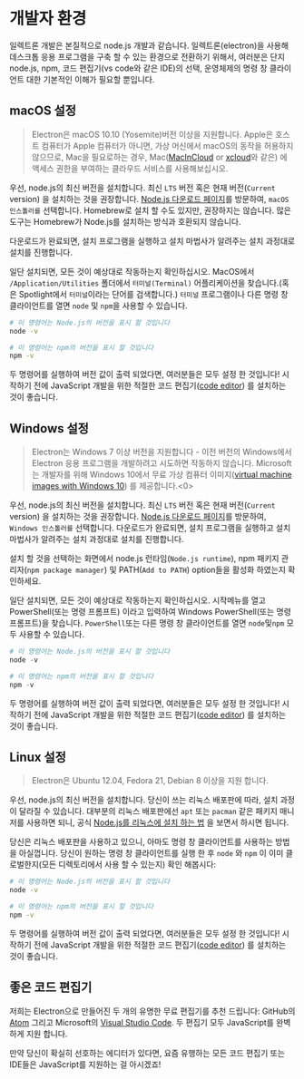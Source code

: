 # 개발자 환경

일렉트론 개발은 본질적으로 node.js 개발과 같습니다. 일렉트론(electron)을 사용해 데스크톱 응용 프로그램을 구축 할 수 있는 환경으로 전환하기 위해서, 여러분은 단지 node.js, npm, 코드 편집기(vs code와 같은 IDE)의 선택, 운영체제의 명령 창 클라이언트 대한 기본적인 이해가 필요할 뿐입니다.

## macOS 설정

> Electron은 macOS 10.10 (Yosemite)버전 이상을 지원합니다. Apple은 호스트 컴퓨터가 Apple 컴퓨터가 아니면, 가상 머신에서 macOS의 동작을 허용하지 않으므로, Mac을 필요로하는 경우, Mac([MacInCloud](https://www.macincloud.com/) or [xcloud](https://xcloud.me)와 같은) 에 액세스 권한을 부여하는 클라우드 서비스를 사용해보십시오.

우선, node.js의 최신 버전을 설치합니다. 최신 `LTS` 버전 혹은 현재 버전(`Current` version) 을 설치하는 것을 권장합니다. [Node.js 다운로드 페이지](https://nodejs.org/en/download/)를 방문하여, `macOS 인스톨러를` 선택합니다. Homebrew로 설치 할 수도 있지만, 권장하지는 않습니다. 많은 도구는 Homebrew가 Node.js를 설치하는 방식과 호환되지 않습니다.

다운로드가 완료되면, 설치 프로그램을 실행하고 설치 마법사가 알려주는 설치 과정대로 설치를 진행합니다.

일단 설치되면, 모든 것이 예상대로 작동하는지 확인하십시오. MacOS에서 `/Application/Utilities` 폴더에서 `터미널(Terminal)` 어플리케이션을 찾습니다.(혹은 Spotlight에서 `터미널`이라는 단어를 검색합니다.) `터미널` 프로그램이나 다른 명령 창 클라이언트를 열면 `node` 및 `npm`을 사용할 수 있습니다.

```sh
# 이 명령어는 Node.js의 버전을 표시 할 것입니다
node -v

# 이 명령어는 npm의 버전을 표시 할 것입니다
npm -v
```

두 명령어를 실행하여 버전 값이 출력 되었다면, 여러분들은 모두 설정 한 것입니다! 시작하기 전에 JavaScript 개발을 위한 적절한 코드 편집기([code editor](#a-good-editor)) 를 설치하는 것이 좋습니다.

## Windows 설정

> Electron는 Windows 7 이상 버전을 지원합니다 - 이전 버전의 Windows에서 Electron 응용 프로그램을 개발하려고 시도하면 작동하지 않습니다. Microsoft는 개발자를 위해 Windows 10에서 무료 가상 컴퓨터 이미지([virtual machine images with Windows 10](https://developer.microsoft.com/en-us/windows/downloads/virtual-machines)) 를 제공합니다.<0>

우선, node.js의 최신 버전을 설치합니다. 최신 `LTS` 버전 혹은 현재 버전(`Current` version) 을 설치하는 것을 권장합니다. [Node.js 다운로드 페이지](https://nodejs.org/en/download/)를 방문하여, `Windows 인스톨러를` 선택합니다. 다운로드가 완료되면, 설치 프로그램을 실행하고 설치 마법사가 알려주는 설치 과정대로 설치를 진행합니다.

설치 할 것을 선택하는 화면에서 node.js 런타임(`Node.js runtime`), npm 패키지 관리자(`npm package manager`) 및 PATH(`Add to PATH`) option들을 활성화 하였는지 확인하세요.

일단 설치되면, 모든 것이 예상대로 작동하는지 확인하십시오. 시작메뉴를 열고 PowerShell(또는 명령 프롬프트) 이라고 입력하여 Windows PowerShell(또는 명령 프롬프트)을 찾습니다. `PowerShell`또는 다른 명령 창 클라이언트를 열면 `node`및`npm` 모두 사용할 수 있습니다.

```powershell
# 이 명령어는 Node.js의 버전을 표시 할 것입니다
node -v

# 이 명령어는 npm의 버전을 표시 할 것입니다
npm -v
```

두 명령어를 실행하여 버전 값이 출력 되었다면, 여러분들은 모두 설정 한 것입니다! 시작하기 전에 JavaScript 개발을 위한 적절한 코드 편집기([code editor](#a-good-editor)) 를 설치하는 것이 좋습니다.

## Linux 설정

> Electron은 Ubuntu 12.04, Fedora 21, Debian 8 이상을 지원 합니다.

우선, node.js의 최신 버전을 설치합니다. 당신이 쓰는 리눅스 배포판에 따라, 설치 과정이 달라질 수 있습니다. 대부분의 리눅스 배포판에선 `apt` 또는 `pacman` 같은 패키지 매니저를 사용하면 되니, 공식 [Node.js를 리눅스에 설치 하는 법](https://nodejs.org/en/download/package-manager/) 을 보면서 하시면 됩니다.

당신은 리눅스 배포판을 사용하고 있으니, 아마도 명령 창 클라이언트를 사용하는 방법을 아실껍니다. 당신이 원하는 명령 창 클라이언트를 실행 한 후 `node` 와 `npm` 이 이미 클로벌한지(모든 디렉토리에서 사용 할 수 있는지) 확인 해봅시다:

```sh
# 이 명령어는 Node.js의 버전을 표시 할 것입니다
node -v

# 이 명령어는 npm의 버전을 표시 할 것입니다
npm -v
```

두 명령어를 실행하여 버전 값이 출력 되었다면, 여러분들은 모두 설정 한 것입니다! 시작하기 전에 JavaScript 개발을 위한 적절한 코드 편집기([code editor](#a-good-editor)) 를 설치하는 것이 좋습니다.

## 좋은 코드 편집기

저희는 Electron으로 만들어진 두 개의 유명한 무료 편집기를 추천 드립니다: GitHub의 [Atom](https://atom.io/) 그리고 Microsoft의 [Visual Studio Code](https://code.visualstudio.com/). 두 편집기 모두 JavaScript를 완벽하게 지원 합니다.

만약 당신이 확실히 선호하는 에디터가 있다면, 요즘 유행하는 모든 코드 편집기 또는 IDE들은 JavaScript를 지원하는 걸 아시겠죠!